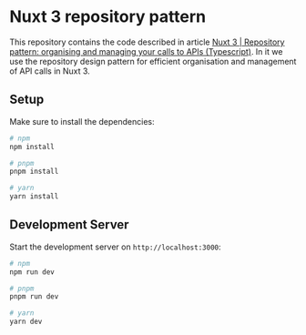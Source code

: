 # Nuxt 3 repository pattern

This repository contains the code described in article [Nuxt 3 | Repository pattern: organising and managing your calls to APIs (Typescript)](https://medium.com/@luizzappa/nuxt-3-repository-pattern-organising-and-managing-your-calls-to-apis-with-typescript-acd563a4e046). In it we use the repository design pattern for efficient organisation and management of API calls in Nuxt 3. 

## Setup

Make sure to install the dependencies:

```bash
# npm
npm install

# pnpm
pnpm install

# yarn
yarn install
```

## Development Server

Start the development server on `http://localhost:3000`:

```bash
# npm
npm run dev

# pnpm
pnpm run dev

# yarn
yarn dev
```
